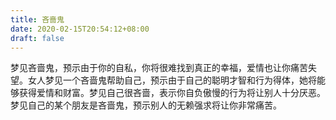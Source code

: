 ```yaml
---
title: 吝啬鬼
date: 2020-02-15T20:54:12+08:00
draft: false
---
```


梦见吝啬鬼，预示由于你的自私，你将很难找到真正的幸福，爱情也让你痛苦失望。女人梦见一个吝啬鬼帮助自己，预示由于自己的聪明才智和行为得体，她将能够获得爱情和财富。梦见自己很吝啬，表示你自负傲慢的行为将让别人十分厌恶。梦见自己的某个朋友是吝啬鬼，预示别人的无赖强求将让你非常痛苦。